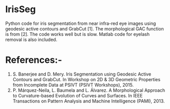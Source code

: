 # IrisSeg
Python code for iris segmentation from near infra-red eye images using geodesic active contours and GrabCut [1]. The morphological GAC function is from [2]. 
The code works well but is slow. 
Matlab code for eyelash removal is also included.

# References:-
1. S. Banerjee and D. Mery. Iris Segmentation using Geodesic Active Contours and GrabCut. In Workshop on 2D & 3D Geometric Properties from Incomplete Data at PSIVT (PSIVT Workshops), 2015.
2. P. Márquez-Neila, L. Baumela and L. Álvarez. A Morphological Approach to Curvature-based Evolution of Curves and Surfaces. In IEEE Transactions on Pattern Analysis and Machine Intelligence (PAMI), 2013.
